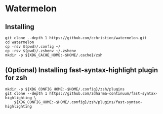 # Watermelon

## Installing

	git clone --depth 1 https://github.com/cchristion/watermelon.git
	cd watermelon
	cp -rsv $(pwd)/.config ~/
	cp -rsv $(pwd)/.zshenv ~/.zshenv
	mkdir -p ${XDG_CACHE_HOME:-$HOME/.cache}/zsh

## (Optional) Installing fast-syntax-highlight plugin for zsh

	mkdir -p ${XDG_CONFIG_HOME:-$HOME/.config}/zsh/plugins
	git clone --depth 1 https://github.com/zdharma-continuum/fast-syntax-highlighting \
		${XDG_CONFIG_HOME:-$HOME/.config}/zsh/plugins/fast-syntax-highlighting
